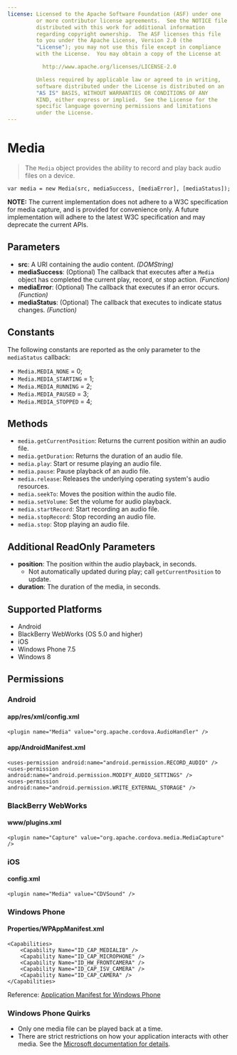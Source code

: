 ```yaml
---
license: Licensed to the Apache Software Foundation (ASF) under one
         or more contributor license agreements.  See the NOTICE file
         distributed with this work for additional information
         regarding copyright ownership.  The ASF licenses this file
         to you under the Apache License, Version 2.0 (the
         "License"); you may not use this file except in compliance
         with the License.  You may obtain a copy of the License at

           http://www.apache.org/licenses/LICENSE-2.0

         Unless required by applicable law or agreed to in writing,
         software distributed under the License is distributed on an
         "AS IS" BASIS, WITHOUT WARRANTIES OR CONDITIONS OF ANY
         KIND, either express or implied.  See the License for the
         specific language governing permissions and limitations
         under the License.
---
```


Media
=====

> The `Media` object provides the ability to record and play back audio files on a device.

    var media = new Media(src, mediaSuccess, [mediaError], [mediaStatus]);

__NOTE:__ The current implementation does not adhere to a W3C
specification for media capture, and is provided for convenience only.
A future implementation will adhere to the latest W3C specification
and may deprecate the current APIs.

Parameters
----------

- __src__: A URI containing the audio content. _(DOMString)_
- __mediaSuccess__: (Optional) The callback that executes after a `Media` object has completed the current play, record, or stop action. _(Function)_
- __mediaError__: (Optional) The callback that executes if an error occurs. _(Function)_
- __mediaStatus__: (Optional) The callback that executes to indicate status changes. _(Function)_

Constants
---------

The following constants are reported as the only parameter to the
`mediaStatus` callback:

- `Media.MEDIA_NONE`     = 0;
- `Media.MEDIA_STARTING` = 1;
- `Media.MEDIA_RUNNING`  = 2;
- `Media.MEDIA_PAUSED`   = 3;
- `Media.MEDIA_STOPPED`  = 4;

Methods
-------

- `media.getCurrentPosition`: Returns the current position within an audio file.
- `media.getDuration`: Returns the duration of an audio file.
- `media.play`: Start or resume playing an audio file.
- `media.pause`: Pause playback of an audio file.
- `media.release`: Releases the underlying operating system's audio resources.
- `media.seekTo`: Moves the position within the audio file.
- `media.setVolume`: Set the volume for audio playback.
- `media.startRecord`: Start recording an audio file.
- `media.stopRecord`: Stop recording an audio file.
- `media.stop`: Stop playing an audio file.

Additional ReadOnly Parameters
---------------------

- __position__: The position within the audio playback, in seconds.
    - Not automatically updated during play; call `getCurrentPosition` to update.
- __duration__: The duration of the media, in seconds.

Supported Platforms
-------------------

- Android
- BlackBerry WebWorks (OS 5.0 and higher)
- iOS
- Windows Phone 7.5
- Windows 8

Permissions
-----------

### Android

#### app/res/xml/config.xml

    <plugin name="Media" value="org.apache.cordova.AudioHandler" />

#### app/AndroidManifest.xml

    <uses-permission android:name="android.permission.RECORD_AUDIO" />
    <uses-permission android:name="android.permission.MODIFY_AUDIO_SETTINGS" />
    <uses-permission android:name="android.permission.WRITE_EXTERNAL_STORAGE" />

### BlackBerry WebWorks

#### www/plugins.xml

    <plugin name="Capture" value="org.apache.cordova.media.MediaCapture" />

### iOS

#### config.xml

    <plugin name="Media" value="CDVSound" />

### Windows Phone

#### Properties/WPAppManifest.xml

    <Capabilities>
        <Capability Name="ID_CAP_MEDIALIB" />
        <Capability Name="ID_CAP_MICROPHONE" />
        <Capability Name="ID_HW_FRONTCAMERA" />
        <Capability Name="ID_CAP_ISV_CAMERA" />
        <Capability Name="ID_CAP_CAMERA" />
    </Capabilities>

Reference: [Application Manifest for Windows Phone](http://msdn.microsoft.com/en-us/library/ff769509%28v=vs.92%29.aspx)

### Windows Phone Quirks

- Only one media file can be played back at a time.
- There are strict restrictions on how your application interacts with other media. See the [Microsoft documentation for details][url].

[url]: http://msdn.microsoft.com/en-us/library/windowsphone/develop/hh184838(v=vs.92).aspx
